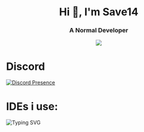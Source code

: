 <div align="center">
<h1 align="center">Hi 👋, I'm Save14
<h3 align="center">A Normal Developer</h1>

<p align="center">
  <a href="https://skillicons.dev">
    <img src="https://skillicons.dev/icons?i=java,javascript,html,css,sass,nodejs" />
  </a>
</p>

</div>

# Discord
[![Discord Presence](https://lanyard.cnrad.dev/api/822767847141933066)](https://discord.com/users/822767847141933066)

# IDEs i use:
![Typing SVG](https://readme-typing-svg.herokuapp.com?font=Arial&color=%2336BCF7&lines=Eclipse;IntelliJ+Idea;Visual+Studio+Code;Sublime+Text)
